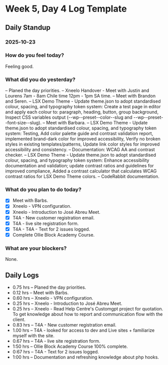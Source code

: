 # Week 5, Day 4 Log Template

## Daily Standup

### 2025‑10‑23

### How do you feel today?

Feeling good.

### What did you do yesterday?

– Planed the day priorities.
– Xneelo Handover - Meet with Justin and Lourens 7am - 8am Chile time 12pm - 1pm SA time.
– Meet with Brandon and Seren.
– LSX Demo Theme - Update theme.json to adopt standardised colour, spacing, and typography token system: Create a test page in editor and apply each colour to: paragraph, heading, button, group background, Inspect CSS variables output (--wp--preset--color--slug and --wp--preset--font-size--slug).
– Meet with Barbara.
– LSX Demo Theme - Update theme.json to adopt standardised colour, spacing, and typography token system: Testing, Add color palette guide and contrast validation report, implemented brand-dark color for improved accessibility, Verify no broken styles in existing templates/patterns, Update link color styles for improved accessibility and consistency.
– Documentation: WCAG AA and contrast checker.
– LSX Demo Theme - Update theme.json to adopt standardised colour, spacing, and typography token system: Enhance accessibility documentation and validation; update contrast ratios and guidelines for improved compliance, Added a contrast calculator that calculates WCAG contrast ratios for LSX Demo Theme colors.
– CodeRabbit documentation.

### What do you plan to do today?

-   [x] Meet with Barbs.
-   [x] Xneelo - VPN configuration.
-   [x] Xneelo - Introduction to José Abreu Meet.
-   [x] T4A - New customer registration email.
-   [x] T4A - live site registration form.
-   [x] T4A - T4A - Text for 2 issues logged.
-   [x] Complete Ollie Block Academy Course.

### What are your blockers?

None.

## Daily Logs

-   0.75 hrs – Planed the day priorities.
-   0.12 hrs – Meet with Barbs.
-   0.60 hrs – Xneelo - VPN configuration.
-   0.25 hrs – Xneelo - Introduction to José Abreu Meet.
-   0.25 hrs – Xneelo - Read Help Centre's Customgpt project for quotation. To get knowledge about how to report and communication flow with the client.
-   0.83 hrs – T4A - New customer registration email.
-   1.00 hrs – T4A - looked for access to dev and Live sites + familiarize myself with the site.
-   0.67 hrs – T4A - live site registration form.
-   1:50 hrs – Ollie Block Academy Course 100% complete.
-   0:67 hrs – T4A - Text for 2 issues logged.
-   1:00 hrs – Documentation and refreshing knowledge about php hooks.

